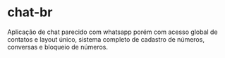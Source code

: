 # chat-br

Aplicação de chat parecido com whatsapp porém com acesso global de contatos e layout único, sistema completo de cadastro de números, conversas e bloqueio de números.

